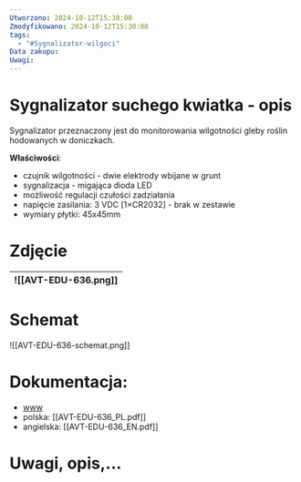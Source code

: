 ```yaml
---
Utworzono: 2024-10-12T15:30:00
Zmodyfikowano: 2024-10-12T15:30:00
tags:
  - "#Sygnalizator-wilgoci"
Data zakupu: 
Uwagi:
---
```



# Sygnalizator suchego kwiatka - opis 


Sygnalizator przeznaczony jest do monitorowania wilgotności gleby roślin hodowanych w doniczkach. 

**Właściwości**:

- czujnik wilgotności - dwie elektrody wbijane w grunt
- sygnalizacja - migająca dioda LED
- możliwość regulacji czułości zadziałania
- napięcie zasilania: 3 VDC [1×CR2032] - brak w zestawie
- wymiary płytki: 45x45mm


# Zdjęcie

| ![[AVT-EDU-636.png]] |
| -------------------- |

# Schemat


![[AVT-EDU-636-schemat.png]]

#  Dokumentacja:
- [www](https://sklep.avt.pl/pl/products/sygnalizator-suchego-kwiatka-avtedu636-zestaw-diy-do-nauki-lutowania-185559.html?query_id=4)
- polska: [[AVT-EDU-636_PL.pdf]]
- angielska: [[AVT-EDU-636_EN.pdf]]

# Uwagi, opis,...

































